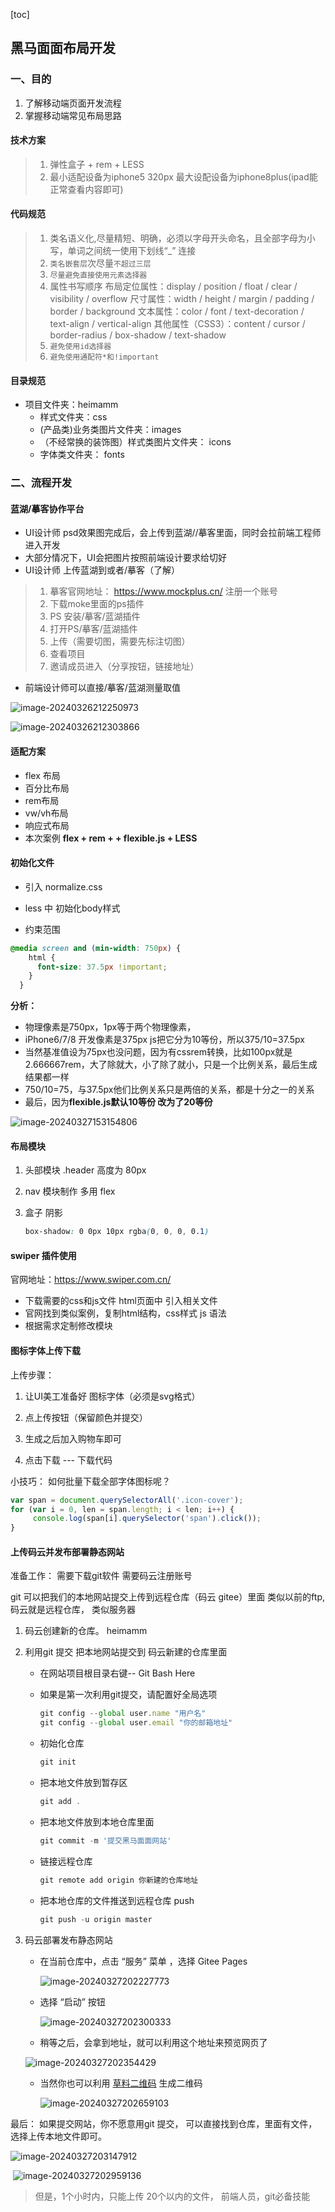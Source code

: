 [toc]





## 黑马面面布局开发

### 一、目的

1. 了解移动端页面开发流程
2. 掌握移动端常见布局思路





#### 技术方案

> 1. 弹性盒子 + rem + LESS 
> 4. 最小适配设备为iphone5 320px  最大设配设备为iphone8plus(ipad能正常查看内容即可)



#### 代码规范

> 1. 类名语义化,尽量精短、明确，必须以字母开头命名，且全部字母为小写，单词之间统一使用下划线“_” 连接
> 2. `类名嵌套层`次尽量`不超过三层`
> 3. `尽量避免直接使用元素选择器`
> 4. 属性书写顺序
>    布局定位属性：display / position / float / clear / visibility / overflow
>    尺寸属性：width / height / margin / padding / border / background
>    文本属性：color / font / text-decoration / text-align / vertical-align
>    其他属性（CSS3）：content / cursor / border-radius / box-shadow / text-shadow
> 5. `避免使用id选择器`
> 6. `避免使用通配符*和!important`



#### 目录规范

* 项目文件夹：heimamm
  * 样式文件夹：css
  * (产品类)业务类图片文件夹：images
  * （不经常换的装饰图）样式类图片文件夹： icons
  * 字体类文件夹： fonts





### 二、流程开发

#### 蓝湖/摹客协作平台

- UI设计师 psd效果图完成后，会上传到蓝湖//摹客里面，同时会拉前端工程师进入开发
- 大部分情况下，UI会把图片按照前端设计要求给切好
- UI设计师 上传蓝湖到或者/摹客（了解）

> 1. 摹客官网地址： https://www.mockplus.cn/  注册一个账号
> 2. 下载moke里面的ps插件 
> 3. PS 安装/摹客/蓝湖插件
> 3. 打开PS/摹客/蓝湖插件
> 4. 上传（需要切图，需要先标注切图）
> 5. 查看项目
> 6. 邀请成员进入（分享按钮，链接地址）

- 前端设计师可以直接/摹客/蓝湖测量取值

![image-20240326212250973](http://images.newstar.net.cn/sally-imgsimage-20240326212250973.png) 



![image-20240326212303866](http://images.newstar.net.cn/sally-imgsimage-20240326212303866.png) 





#### 适配方案

- flex 布局  
- 百分比布局
- rem布局
- vw/vh布局
- 响应式布局
- 本次案例  **flex + rem + + flexible.js +  LESS**   

#### 初始化文件

- 引入  normalize.css

- less 中 初始化body样式

- 约束范围

~~~css
@media screen and (min-width: 750px) {
    html {
      font-size: 37.5px !important;
    }
  }
~~~

**分析：**

* 物理像素是750px，1px等于两个物理像素，
* iPhone6/7/8 开发像素是375px js把它分为10等份，所以375/10=37.5px
* 当然基准值设为75px也没问题，因为有cssrem转换，比如100px就是2.666667rem，大了除就大，小了除了就小，只是一个比例关系，最后生成结果都一样
* 750/10=75，与37.5px他们比例关系只是两倍的关系，都是十分之一的关系
* 最后，因为**flexible.js默认10等份 改为了20等份**

![image-20240327153154806](http://images.newstar.net.cn/sally-imgsimage-20240327153154806.png) 






#### 布局模块

1. 头部模块  .header    高度为 80px 

2. nav 模块制作  多用 flex

3. 盒子 阴影

   ~~~css
   box-shadow: 0 0px 10px rgba(0, 0, 0, 0.1)
   ~~~

   


#### swiper 插件使用

官网地址：<https://www.swiper.com.cn/>

- 下载需要的css和js文件  html页面中 引入相关文件
- 官网找到类似案例，复制html结构，css样式  js 语法
- 根据需求定制修改模块



#### 图标字体上传下载

上传步骤：

1. 让UI美工准备好 图标字体（必须是svg格式）

2. 点上传按钮（保留颜色并提交）

3. 生成之后加入购物车即可

4. 点击下载 --- 下载代码

小技巧：  如何批量下载全部字体图标呢？

~~~javascript
var span = document.querySelectorAll('.icon-cover');
for (var i = 0, len = span.length; i < len; i++) {
     console.log(span[i].querySelector('span').click());
}
~~~



#### 上传码云并发布部署静态网站

准备工作：  需要下载git软件    需要码云注册账号

git 可以把我们的本地网站提交上传到远程仓库（码云 gitee）里面    类似以前的ftp,码云就是远程仓库， 类似服务器 

1. 码云创建新的仓库。   heimamm  

2. 利用git 提交 把本地网站提交到 码云新建的仓库里面

   - 在网站项目根目录右键-- Git Bash Here

   - 如果是第一次利用git提交，请配置好全局选项

     ~~~javascript
     git config --global user.name "用户名"
     git config --global user.email "你的邮箱地址"
     ~~~

   - 初始化仓库

     ~~~javascript
     git init
     ~~~

   - 把本地文件放到暂存区

     ~~~javascript
     git add .
     ~~~

   - 把本地文件放到本地仓库里面

     ~~~javascript
     git commit -m '提交黑马面面网站'
     ~~~

   - 链接远程仓库

     ~~~javascript
     git remote add origin 你新建的仓库地址
     ~~~

   - 把本地仓库的文件推送到远程仓库 push

     ~~~javascript
     git push -u origin master
     ~~~

3. 码云部署发布静态网站

   - 在当前仓库中，点击  “服务”   菜单 ，选择 Gitee Pages

     ![image-20240327202227773](http://images.newstar.net.cn/sally-imgsimage-20240327202227773.png)  

     

   - 选择 “启动” 按钮

     ![image-20240327202300333](http://images.newstar.net.cn/sally-imgsimage-20240327202300333.png) 

     

   - 稍等之后，会拿到地址，就可以利用这个地址来预览网页了

   ![image-20240327202354429](http://images.newstar.net.cn/sally-imgsimage-20240327202354429.png) 

   - 当然你也可以利用  [草料二维码](https://cli.im/) 生成二维码   
   
     ![image-20240327202659103](http://images.newstar.net.cn/sally-imgsimage-20240327202659103.png) 

最后： 如果提交网站，你不愿意用git 提交， 可以直接找到仓库，里面有文件，选择上传本地文件即可。

![image-20240327203147912](http://images.newstar.net.cn/sally-imgsimage-20240327203147912.png) 

​       ![image-20240327202959136](http://images.newstar.net.cn/sally-imgsimage-20240327202959136.png) 



> 但是，1个小时内，只能上传 20个以内的文件， 前端人员，git必备技能